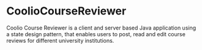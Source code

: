 # CoolioCourseReviewer
Coolio Course Reviewer is a client and server based Java application using a state design pattern, that enables users to post, read and edit course reviews for different university institutions.
